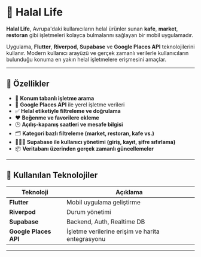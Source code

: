 # 🕌 Halal Life

**Halal Life**, Avrupa'daki kullanıcıların helal ürünler sunan **kafe**, **market**, **restoran** gibi işletmeleri kolayca bulmalarını sağlayan bir mobil uygulamadır.

Uygulama, **Flutter**, **Riverpod**, **Supabase** ve **Google Places API** teknolojilerini kullanır. Modern kullanıcı arayüzü ve gerçek zamanlı verilerle kullanıcıların bulunduğu konuma en yakın helal işletmelere erişmesini amaçlar.

---

## 📱 Özellikler

- 🧭 **Konum tabanlı işletme arama**  
- 📍 **Google Places API** ile yerel işletme verileri  
- ✅ **Helal etiketiyle filtreleme ve doğrulama**  
- ❤️ **Beğenme ve favorilere ekleme**  
- 🕒 **Açılış-kapanış saatleri ve mesafe bilgisi**  
- 🗂️ **Kategori bazlı filtreleme (market, restoran, kafe vs.)**  
- 🧑‍🤝‍🧑 **Supabase ile kullanıcı yönetimi (giriş, kayıt, şifre sıfırlama)**  
- 📦 **Veritabanı üzerinden gerçek zamanlı güncellemeler**  

---

## 🧪 Kullanılan Teknolojiler

| Teknoloji       | Açıklama                                |
|-----------------|------------------------------------------|
| **Flutter**     | Mobil uygulama geliştirme                |
| **Riverpod**    | Durum yönetimi                           |
| **Supabase**    | Backend, Auth, Realtime DB               |
| **Google Places API** | İşletme verilerine erişim ve harita entegrasyonu |

---
